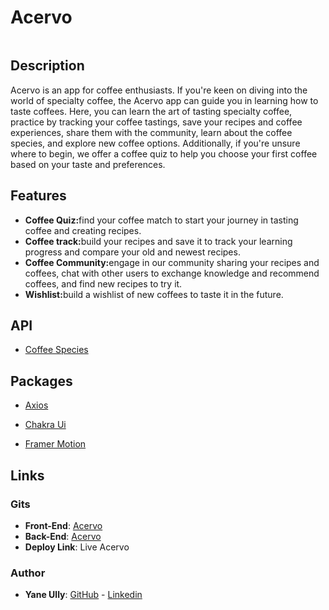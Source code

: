 # Acervo

<img href='./src/assets/homepage.png'>

## Description

Acervo is an app for coffee enthusiasts. If you're keen on diving into the world of specialty coffee, the Acervo app can guide you in learning how to taste coffees. Here, you can learn the art of tasting specialty coffee, practice by tracking your coffee tastings, save your recipes and coffee experiences, share them with the community, learn about the coffee species, and explore new coffee options. Additionally, if you're unsure where to begin, we offer a coffee quiz to help you choose your first coffee based on your taste and preferences.

## Features

<ul>
<li><strong>Coffee Quiz:</strong>find your coffee match to start your journey in tasting coffee and creating recipes.</li>
<li><strong>Coffee track:</strong>build your recipes and save it to track your learning progress and compare your old and newest recipes.</li>
<li><strong>Coffee Community:</strong>engage in our community sharing your recipes and coffees, chat with other users to exchange knowledge and recommend coffees, and find new recipes to try it.</li>
<li><strong>Wishlist:</strong>build a wishlist of new coffees to taste it in the future.</li>

</ul>

## API

<ul>
  <li><a href='https://coffeeapi-doc.com/documentation'>Coffee Species</a></li>
</ul>

## Packages

<ul>
  <li><a href='https://axios-http.com/'>Axios</a></li>
</ul>

<ul>
  <li><a href='https://chakra-ui.com/'>Chakra Ui</a></li>
</ul>

<ul>
<li><a href='https://www.framer.com/motion/'>Framer Motion</a></li>
</ul>

## Links

### Gits

<ul>
  <li><strong>Front-End</strong>: <a href='https://github.com/YaneUlly/acervo-front'>Acervo</a></li>
  <li><strong>Back-End</strong>: <a href='https://github.com/YaneUlly/acervo-back'>Acervo</a></li>
  <li><strong>Deploy Link</strong>: <a>Live Acervo</a></li>
</ul>

### Author

<ul>
  <li><strong>Yane Ully</strong>: <a href='https://github.com/YaneUlly'>GitHub</a> - <a href='https://www.linkedin.com/in/yane-ully-martins/'>Linkedin</a></li>
</ul>
